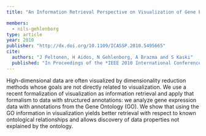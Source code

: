 ```yaml
---
title: "An Information Retrieval Perspective on Visualization of Gene Expression Data with Ontological Annotation"

members:
  - nils-gehlenborg
type: article
year: 2010
publisher: "http://dx.doi.org/10.1109/ICASSP.2010.5495665"
cite:
  authors: "J Peltonen, H Aidos, N Gehlenborg, A Brazma and S Kaski"
  published: "In Proceedings of the *IEEE 2010 International Conference on Acoustics, Speech, and Signal Processing (ICASSP 2010)*, 2178-2181"
---
```

High-dimensional data are often visualized by dimensionality reduction methods whose goals are not directly related to visualization. We use a recent formalization of visualization as information retrieval and apply that formalism to data with structured annotations: we analyze gene expression data with annotations from the Gene Ontology (GO). We show that using the GO information in visualization yields better retrieval with respect to known ontological relationships and allows discovery of data properties not explained by the ontology.